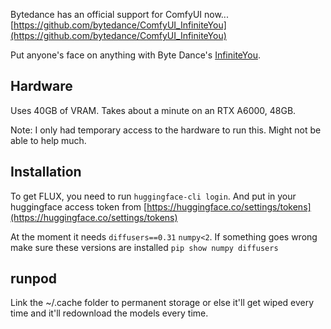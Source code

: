 

Bytedance has an official support for ComfyUI now...
[https://github.com/bytedance/ComfyUI_InfiniteYou](https://github.com/bytedance/ComfyUI_InfiniteYou)


Put anyone's face on anything with Byte Dance's [InfiniteYou](https://github.com/bytedance/InfiniteYou).

## Hardware

Uses 40GB of VRAM.  Takes about a minute on an RTX A6000, 48GB.

Note: I only had temporary access to the hardware to run this.  Might not be able to help much.


## Installation

To get FLUX, you need to run `huggingface-cli login`.
And put in your huggingface access token from [https://huggingface.co/settings/tokens](https://huggingface.co/settings/tokens)

At the moment it needs `diffusers==0.31` `numpy<2`.  If something goes wrong make sure these versions are installed `pip show numpy diffusers`


## runpod

Link the ~/.cache folder to permanent storage or else it'll get wiped every time and it'll redownload the models every time.

